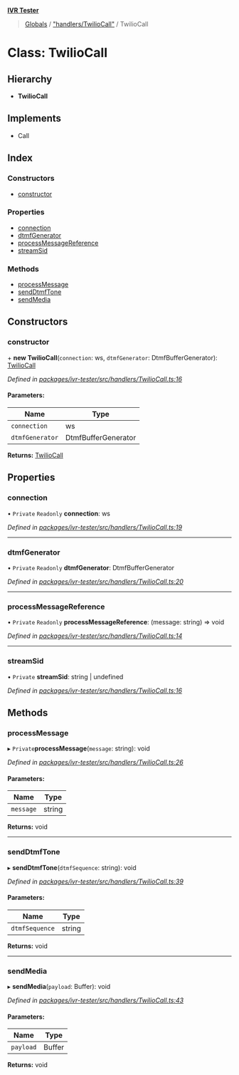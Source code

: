 **[IVR Tester](../README.md)**

> [Globals](../README.md) / ["handlers/TwilioCall"](../modules/_handlers_twiliocall_.md) / TwilioCall

# Class: TwilioCall

## Hierarchy

* **TwilioCall**

## Implements

* Call

## Index

### Constructors

* [constructor](_handlers_twiliocall_.twiliocall.md#constructor)

### Properties

* [connection](_handlers_twiliocall_.twiliocall.md#connection)
* [dtmfGenerator](_handlers_twiliocall_.twiliocall.md#dtmfgenerator)
* [processMessageReference](_handlers_twiliocall_.twiliocall.md#processmessagereference)
* [streamSid](_handlers_twiliocall_.twiliocall.md#streamsid)

### Methods

* [processMessage](_handlers_twiliocall_.twiliocall.md#processmessage)
* [sendDtmfTone](_handlers_twiliocall_.twiliocall.md#senddtmftone)
* [sendMedia](_handlers_twiliocall_.twiliocall.md#sendmedia)

## Constructors

### constructor

\+ **new TwilioCall**(`connection`: ws, `dtmfGenerator`: DtmfBufferGenerator): [TwilioCall](_handlers_twiliocall_.twiliocall.md)

*Defined in [packages/ivr-tester/src/handlers/TwilioCall.ts:16](https://github.com/SketchingDev/ivr-tester/blob/e6cabf9/packages/ivr-tester/src/handlers/TwilioCall.ts#L16)*

#### Parameters:

Name | Type |
------ | ------ |
`connection` | ws |
`dtmfGenerator` | DtmfBufferGenerator |

**Returns:** [TwilioCall](_handlers_twiliocall_.twiliocall.md)

## Properties

### connection

• `Private` `Readonly` **connection**: ws

*Defined in [packages/ivr-tester/src/handlers/TwilioCall.ts:19](https://github.com/SketchingDev/ivr-tester/blob/e6cabf9/packages/ivr-tester/src/handlers/TwilioCall.ts#L19)*

___

### dtmfGenerator

• `Private` `Readonly` **dtmfGenerator**: DtmfBufferGenerator

*Defined in [packages/ivr-tester/src/handlers/TwilioCall.ts:20](https://github.com/SketchingDev/ivr-tester/blob/e6cabf9/packages/ivr-tester/src/handlers/TwilioCall.ts#L20)*

___

### processMessageReference

• `Private` `Readonly` **processMessageReference**: (message: string) => void

*Defined in [packages/ivr-tester/src/handlers/TwilioCall.ts:14](https://github.com/SketchingDev/ivr-tester/blob/e6cabf9/packages/ivr-tester/src/handlers/TwilioCall.ts#L14)*

___

### streamSid

• `Private` **streamSid**: string \| undefined

*Defined in [packages/ivr-tester/src/handlers/TwilioCall.ts:16](https://github.com/SketchingDev/ivr-tester/blob/e6cabf9/packages/ivr-tester/src/handlers/TwilioCall.ts#L16)*

## Methods

### processMessage

▸ `Private`**processMessage**(`message`: string): void

*Defined in [packages/ivr-tester/src/handlers/TwilioCall.ts:26](https://github.com/SketchingDev/ivr-tester/blob/e6cabf9/packages/ivr-tester/src/handlers/TwilioCall.ts#L26)*

#### Parameters:

Name | Type |
------ | ------ |
`message` | string |

**Returns:** void

___

### sendDtmfTone

▸ **sendDtmfTone**(`dtmfSequence`: string): void

*Defined in [packages/ivr-tester/src/handlers/TwilioCall.ts:39](https://github.com/SketchingDev/ivr-tester/blob/e6cabf9/packages/ivr-tester/src/handlers/TwilioCall.ts#L39)*

#### Parameters:

Name | Type |
------ | ------ |
`dtmfSequence` | string |

**Returns:** void

___

### sendMedia

▸ **sendMedia**(`payload`: Buffer): void

*Defined in [packages/ivr-tester/src/handlers/TwilioCall.ts:43](https://github.com/SketchingDev/ivr-tester/blob/e6cabf9/packages/ivr-tester/src/handlers/TwilioCall.ts#L43)*

#### Parameters:

Name | Type |
------ | ------ |
`payload` | Buffer |

**Returns:** void
